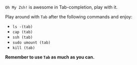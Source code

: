 `Oh My Zsh!` is awesome in Tab-completion, play with it.

Play around with `Tab` after the following commands and enjoy:

- `ls -(tab)`
- `cap (tab)`
- `ssh (tab)`
- `sudo umount (tab)`
- `kill (tab)`

**Remember to use   `Tab` as much as you can.**